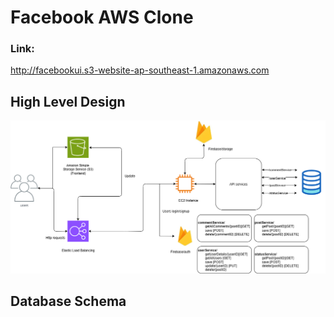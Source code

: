 # Facebook AWS Clone

### Link:

http://facebookui.s3-website-ap-southeast-1.amazonaws.com

## High Level Design
![alt text](https://github.com/thanhm963/Facebook_DXC/blob/b5b51cfbd4c67c3fccc5d7807a2746104e989125/Frontend/ImageUpload/AWS.png)

## Database Schema
<div align="center"
<img src="https://github.com/thanhm963/Facebook_DXC/blob/d979718c7d3fd718b6a1dc21a651f9cf401a25a5/Frontend/ImageUpload/Database.png width="399" />
</div>
